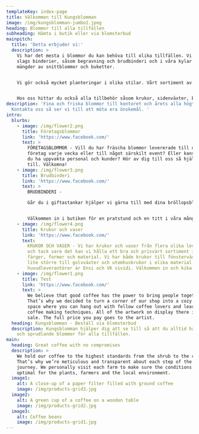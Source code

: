 ```yaml
---
templateKey: index-page
title: Välkommen till Kungsblomman
image: /img/kungsblomman-jumbo2.jpeg
heading: Blommor till alla tillfällen
subheading: Hämta i butik eller via blomsterbud
mainpitch:
  title: 'Detta erbjuder vi:'
  description: >
    Vi har det mesta i blommor du kan behöva till olika tillfällen. Vi gör alla
    slags binderier, såsom begravning och brudbinderi och i våra kylar hittar du
    mängder av snittblommor och buketter. 


    Vi gör också mycket planteringar i olika stilar. Vårt sortiment av krukväxter är brett och vid säsong har vi också trädgårdsväxter.  


    Hos oss hittar du också alla tillbehör såsom krukor, sidenväxter, blomsternäring mm. Läs mer om vårt sortiment under de olika kategorierna.
description: 'Fina och friska blommor till kontoret och årets alla högtider.
  Kontakta oss så ser vi till att möta era önskemål. '
intro:
  blurbs:
    - image: /img/flower2.png
      title: Företagsblommor
      link: 'https://www.facebook.com/'
      text: >
        FÖRETAGSBLOMMOR - Vill du har fräscha blommor levererade till ditt
        företag varje vecka eller till något särskilt event? Eller kanske vill
        du ha uppvakta personal och kunder? Hör av dig till oss så hjälper vi
        till. Välkomna!
    - image: /img/flower3.png
      title: Brudbinderi
      link: 'https://www.facebook.com/'
      text: >
        BRUDBINDERI -

        Går du i giftastankar hjälper vi gärna till med dina bröllopsblommor. Vi gör allt från brudbuketten till bordsdekorationer, brudgumscorsage och tärnbuketter. Våra duktiga florister hjälper dig att hitta just det du vill ha. Nedan ser du några av alla hundratals brudbuketter och tillbehör vi gjort. På vår facebooksida hittar du fler bilder.


        Välkommen in i butiken för en pratstund och en titt i våra många böcker och pärmar för mer inspiration!
    - image: /img/flower4.png
      title: Krukor och vaser
      link: 'https://www.facebook.com/'
      text:
        KRUKOR OCH VASER - Vi har krukor och vaser från flera olika leverantörer
        och tack vare det kan vi hålla ett bra och prisvärt sortiment i alla
        färger, former och material. Vi har både krukor till fönsterväxterna,
        lite större till golvväxter och utomhuskrukor i olika material. Våra
        huvudleverantörer är Ensi och VK vividi. Välkommen in och kika!
    - image: /img/flower1.png
      title: Test
      link: 'https://www.facebook.com/'
      text: >
        We believe that good coffee has the power to bring people together.
        That’s why we decided to turn a corner of our shop into a cozy meeting
        space where you can hang out with fellow coffee lovers and learn about
        coffee making techniques. All of the artwork on display there is for
        sale. The full price you pay goes to the artist.
  heading: Kungsblomman - Beställ via blomsterbud
  description: Kungsblomman hjälper dig att se till så att du alltid har fräscha
    och sprudlande blommor för alla tillfällen.
main:
  heading: Great coffee with no compromises
  description: >
    We hold our coffee to the highest standards from the shrub to the cup.
    That’s why we’re meticulous and transparent about each step of the coffee’s
    journey. We personally visit each farm to make sure the conditions are
    optimal for the plants, farmers and the local environment.
  image1:
    alt: A close-up of a paper filter filled with ground coffee
    image: /img/products-grid3.jpg
  image2:
    alt: A green cup of a coffee on a wooden table
    image: /img/products-grid2.jpg
  image3:
    alt: Coffee beans
    image: /img/products-grid1.jpg
---
```

